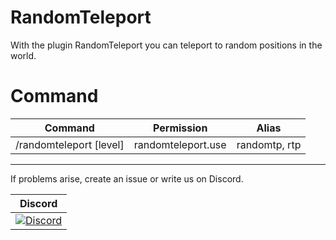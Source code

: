 # RandomTeleport

With the plugin RandomTeleport you can teleport to random positions in the world.

# Command
Command | Permission | Alias
------- | ---------- | ------
/randomteleport [level] | randomteleport.use | randomtp, rtp

----------------

If problems arise, create an issue or write us on Discord.

| Discord |
| :---: |
[![Discord](https://img.shields.io/discord/639130989708181535.svg?style=flat-square&label=discord&colorB=7289da)](https://discord.gg/5tYC5dJ) |
